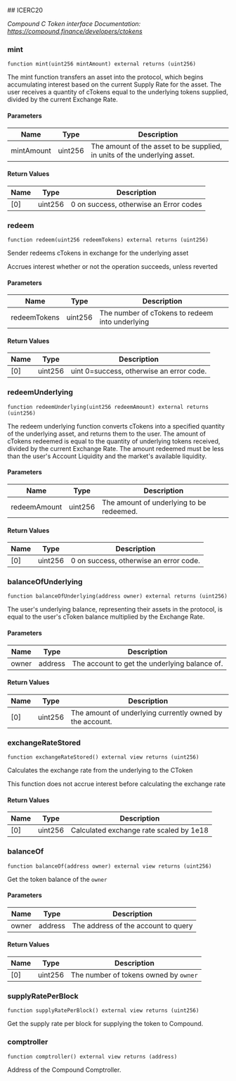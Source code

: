 ﻿﻿## ICERC20

_Compound C Token interface
Documentation: https://compound.finance/developers/ctokens_


### mint

```solidity
function mint(uint256 mintAmount) external returns (uint256)
```

The mint function transfers an asset into the protocol, which begins accumulating
interest based on the current Supply Rate for the asset. The user receives a quantity of
cTokens equal to the underlying tokens supplied, divided by the current Exchange Rate.



#### Parameters

| Name | Type | Description |
| ---- | ---- | ----------- |
| mintAmount | uint256 | The amount of the asset to be supplied, in units of the underlying asset. |

#### Return Values

| Name | Type | Description |
| ---- | ---- | ----------- |
| [0] | uint256 | 0 on success, otherwise an Error codes |

### redeem

```solidity
function redeem(uint256 redeemTokens) external returns (uint256)
```

Sender redeems cTokens in exchange for the underlying asset

Accrues interest whether or not the operation succeeds, unless reverted

#### Parameters

| Name | Type | Description |
| ---- | ---- | ----------- |
| redeemTokens | uint256 | The number of cTokens to redeem into underlying |

#### Return Values

| Name | Type | Description |
| ---- | ---- | ----------- |
| [0] | uint256 | uint 0=success, otherwise an error code. |

### redeemUnderlying

```solidity
function redeemUnderlying(uint256 redeemAmount) external returns (uint256)
```

The redeem underlying function converts cTokens into a specified quantity of the underlying
asset, and returns them to the user. The amount of cTokens redeemed is equal to the quantity of
underlying tokens received, divided by the current Exchange Rate. The amount redeemed must be less
than the user's Account Liquidity and the market's available liquidity.



#### Parameters

| Name | Type | Description |
| ---- | ---- | ----------- |
| redeemAmount | uint256 | The amount of underlying to be redeemed. |

#### Return Values

| Name | Type | Description |
| ---- | ---- | ----------- |
| [0] | uint256 | 0 on success, otherwise an error code. |

### balanceOfUnderlying

```solidity
function balanceOfUnderlying(address owner) external returns (uint256)
```

The user's underlying balance, representing their assets in the protocol, is equal to
the user's cToken balance multiplied by the Exchange Rate.



#### Parameters

| Name | Type | Description |
| ---- | ---- | ----------- |
| owner | address | The account to get the underlying balance of. |

#### Return Values

| Name | Type | Description |
| ---- | ---- | ----------- |
| [0] | uint256 | The amount of underlying currently owned by the account. |

### exchangeRateStored

```solidity
function exchangeRateStored() external view returns (uint256)
```

Calculates the exchange rate from the underlying to the CToken

This function does not accrue interest before calculating the exchange rate


#### Return Values

| Name | Type | Description |
| ---- | ---- | ----------- |
| [0] | uint256 | Calculated exchange rate scaled by 1e18 |

### balanceOf

```solidity
function balanceOf(address owner) external view returns (uint256)
```

Get the token balance of the `owner`



#### Parameters

| Name | Type | Description |
| ---- | ---- | ----------- |
| owner | address | The address of the account to query |

#### Return Values

| Name | Type | Description |
| ---- | ---- | ----------- |
| [0] | uint256 | The number of tokens owned by `owner` |

### supplyRatePerBlock

```solidity
function supplyRatePerBlock() external view returns (uint256)
```

Get the supply rate per block for supplying the token to Compound.





### comptroller

```solidity
function comptroller() external view returns (address)
```

Address of the Compound Comptroller.





